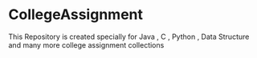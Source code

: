 # CollegeAssignment
This Repository is created specially for Java , C , Python , Data Structure and many more college assignment collections
